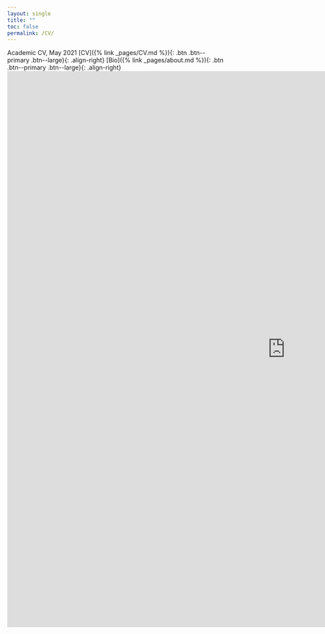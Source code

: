 ```yaml
---
layout: single
title: ""
toc: false
permalink: /CV/
---
```

Academic CV, May 2021 [CV]({% link _pages/CV.md %}){: .btn .btn--primary .btn--large}{: .align-right}     [Bio]({% link _pages/about.md %}){: .btn .btn--primary .btn--large}{: .align-right}
<br>
<embed src="https://regionary.github.io/assets/Curriculum Vitae.pdf" width="1280" height="1280" type="application/pdf" />
